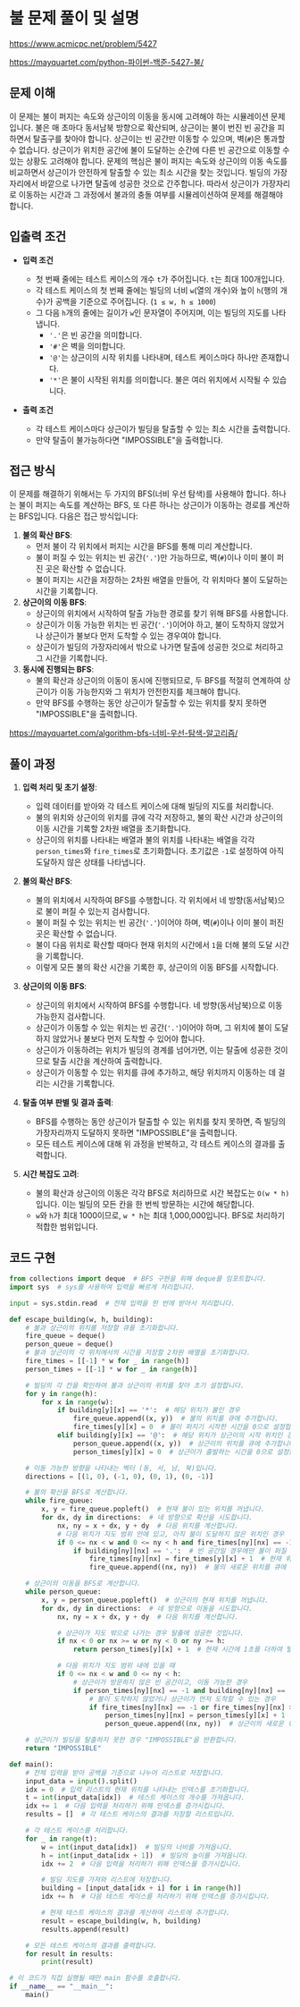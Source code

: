 # 불 문제 풀이 및 설명

<https://www.acmicpc.net/problem/5427>

<https://mayquartet.com/python-파이썬-백준-5427-불/>

## 문제 이해

이 문제는 불이 퍼지는 속도와 상근이의 이동을 동시에 고려해야 하는 시뮬레이션 문제입니다. 불은 매 초마다 동서남북 방향으로 확산되며, 상근이는 불이 번진 빈 공간을 피하면서 탈출구를 찾아야 합니다. 상근이는 빈 공간만 이동할 수 있으며, 벽(`#`)은 통과할 수 없습니다. 상근이가 위치한 공간에 불이 도달하는 순간에 다른 빈 공간으로 이동할 수 있는 상황도 고려해야 합니다. 문제의 핵심은 불이 퍼지는 속도와 상근이의 이동 속도를 비교하면서 상근이가 안전하게 탈출할 수 있는 최소 시간을 찾는 것입니다. 빌딩의 가장자리에서 바깥으로 나가면 탈출에 성공한 것으로 간주합니다. 따라서 상근이가 가장자리로 이동하는 시간과 그 과정에서 불과의 충돌 여부를 시뮬레이션하여 문제를 해결해야 합니다.

## 입출력 조건

- **입력 조건**

  - 첫 번째 줄에는 테스트 케이스의 개수 `t`가 주어집니다. `t`는 최대 100개입니다.
  - 각 테스트 케이스의 첫 번째 줄에는 빌딩의 너비 `w`(열의 개수)와 높이 `h`(행의 개수)가 공백을 기준으로 주어집니다. (`1 ≤ w, h ≤ 1000`)
  - 그 다음 `h`개의 줄에는 길이가 `w`인 문자열이 주어지며, 이는 빌딩의 지도를 나타냅니다.
    - `'.'`은 빈 공간을 의미합니다.
    - `'#'`은 벽을 의미합니다.
    - `'@'`는 상근이의 시작 위치를 나타내며, 테스트 케이스마다 하나만 존재합니다.
    - `'*'`은 불이 시작된 위치를 의미합니다. 불은 여러 위치에서 시작될 수 있습니다.

- **출력 조건**
  - 각 테스트 케이스마다 상근이가 빌딩을 탈출할 수 있는 최소 시간을 출력합니다.
  - 만약 탈출이 불가능하다면 "IMPOSSIBLE"을 출력합니다.

## 접근 방식

이 문제를 해결하기 위해서는 두 가지의 BFS(너비 우선 탐색)를 사용해야 합니다. 하나는 불이 퍼지는 속도를 계산하는 BFS, 또 다른 하나는 상근이가 이동하는 경로를 계산하는 BFS입니다. 다음은 접근 방식입니다:

1. **불의 확산 BFS**:
   - 먼저 불이 각 위치에서 퍼지는 시간을 BFS를 통해 미리 계산합니다.
   - 불이 퍼질 수 있는 위치는 빈 공간(`'.'`)만 가능하므로, 벽(`#`)이나 이미 불이 퍼진 곳은 확산할 수 없습니다.
   - 불이 퍼지는 시간을 저장하는 2차원 배열을 만들어, 각 위치마다 불이 도달하는 시간을 기록합니다.
2. **상근이의 이동 BFS**:
   - 상근이의 위치에서 시작하여 탈출 가능한 경로를 찾기 위해 BFS를 사용합니다.
   - 상근이가 이동 가능한 위치는 빈 공간(`'.'`)이어야 하고, 불이 도착하지 않았거나 상근이가 불보다 먼저 도착할 수 있는 경우여야 합니다.
   - 상근이가 빌딩의 가장자리에서 밖으로 나가면 탈출에 성공한 것으로 처리하고 그 시간을 기록합니다.
3. **동시에 진행되는 BFS**:
   - 불의 확산과 상근이의 이동이 동시에 진행되므로, 두 BFS를 적절히 연계하여 상근이가 이동 가능한지와 그 위치가 안전한지를 체크해야 합니다.
   - 만약 BFS를 수행하는 동안 상근이가 탈출할 수 있는 위치를 찾지 못하면 "IMPOSSIBLE"을 출력합니다.

<https://mayquartet.com/algorithm-bfs-너비-우선-탐색-알고리즘/>

## 풀이 과정

1. **입력 처리 및 초기 설정**:

   - 입력 데이터를 받아와 각 테스트 케이스에 대해 빌딩의 지도를 처리합니다.
   - 불의 위치와 상근이의 위치를 큐에 각각 저장하고, 불의 확산 시간과 상근이의 이동 시간을 기록할 2차원 배열을 초기화합니다.
   - 상근이의 위치를 나타내는 배열과 불의 위치를 나타내는 배열을 각각 `person_times`와 `fire_times`로 초기화합니다. 초기값은 `-1`로 설정하여 아직 도달하지 않은 상태를 나타냅니다.

2. **불의 확산 BFS**:

   - 불의 위치에서 시작하여 BFS를 수행합니다. 각 위치에서 네 방향(동서남북)으로 불이 퍼질 수 있는지 검사합니다.
   - 불이 퍼질 수 있는 위치는 빈 공간(`'.'`)이어야 하며, 벽(`#`)이나 이미 불이 퍼진 곳은 확산할 수 없습니다.
   - 불이 다음 위치로 확산할 때마다 현재 위치의 시간에서 `1`을 더해 불의 도달 시간을 기록합니다.
   - 이렇게 모든 불의 확산 시간을 기록한 후, 상근이의 이동 BFS를 시작합니다.

3. **상근이의 이동 BFS**:

   - 상근이의 위치에서 시작하여 BFS를 수행합니다. 네 방향(동서남북)으로 이동 가능한지 검사합니다.
   - 상근이가 이동할 수 있는 위치는 빈 공간(`'.'`)이어야 하며, 그 위치에 불이 도달하지 않았거나 불보다 먼저 도착할 수 있어야 합니다.
   - 상근이가 이동하려는 위치가 빌딩의 경계를 넘어가면, 이는 탈출에 성공한 것이므로 탈출 시간을 계산하여 출력합니다.
   - 상근이가 이동할 수 있는 위치를 큐에 추가하고, 해당 위치까지 이동하는 데 걸리는 시간을 기록합니다.

4. **탈출 여부 판별 및 결과 출력**:

   - BFS를 수행하는 동안 상근이가 탈출할 수 있는 위치를 찾지 못하면, 즉 빌딩의 가장자리까지 도달하지 못하면 "IMPOSSIBLE"을 출력합니다.
   - 모든 테스트 케이스에 대해 위 과정을 반복하고, 각 테스트 케이스의 결과를 출력합니다.

5. **시간 복잡도 고려**:
   - 불의 확산과 상근이의 이동은 각각 BFS로 처리하므로 시간 복잡도는 `O(w * h)`입니다. 이는 빌딩의 모든 칸을 한 번씩 방문하는 시간에 해당합니다.
   - `w`와 `h`가 최대 1000이므로, `w * h`는 최대 1,000,000입니다. BFS로 처리하기 적합한 범위입니다.

## 코드 구현

```python
from collections import deque  # BFS 구현을 위해 deque를 임포트합니다.
import sys  # sys를 사용하여 입력을 빠르게 처리합니다.

input = sys.stdin.read  # 전체 입력을 한 번에 받아서 처리합니다.

def escape_building(w, h, building):
    # 불과 상근이의 위치를 저장할 큐를 초기화합니다.
    fire_queue = deque()
    person_queue = deque()
    # 불과 상근이의 각 위치에서의 시간을 저장할 2차원 배열을 초기화합니다.
    fire_times = [[-1] * w for _ in range(h)]
    person_times = [[-1] * w for _ in range(h)]

    # 빌딩의 각 칸을 확인하여 불과 상근이의 위치를 찾아 초기 설정합니다.
    for y in range(h):
        for x in range(w):
            if building[y][x] == '*':  # 해당 위치가 불인 경우
                fire_queue.append((x, y))  # 불의 위치를 큐에 추가합니다.
                fire_times[y][x] = 0  # 불이 퍼지기 시작한 시간을 0으로 설정합니다.
            elif building[y][x] == '@':  # 해당 위치가 상근이의 시작 위치인 경우
                person_queue.append((x, y))  # 상근이의 위치를 큐에 추가합니다.
                person_times[y][x] = 0  # 상근이가 출발하는 시간을 0으로 설정합니다.

    # 이동 가능한 방향을 나타내는 벡터 (동, 서, 남, 북)입니다.
    directions = [(1, 0), (-1, 0), (0, 1), (0, -1)]

    # 불의 확산을 BFS로 계산합니다.
    while fire_queue:
        x, y = fire_queue.popleft()  # 현재 불이 있는 위치를 꺼냅니다.
        for dx, dy in directions:  # 네 방향으로 확산을 시도합니다.
            nx, ny = x + dx, y + dy  # 다음 위치를 계산합니다.
            # 다음 위치가 지도 범위 안에 있고, 아직 불이 도달하지 않은 위치인 경우
            if 0 <= nx < w and 0 <= ny < h and fire_times[ny][nx] == -1:
                if building[ny][nx] == '.':  # 빈 공간일 경우에만 불이 퍼질 수 있습니다.
                    fire_times[ny][nx] = fire_times[y][x] + 1  # 현재 위치의 시간보다 1초 늦게 불이 도달합니다.
                    fire_queue.append((nx, ny))  # 불의 새로운 위치를 큐에 추가합니다.

    # 상근이의 이동을 BFS로 계산합니다.
    while person_queue:
        x, y = person_queue.popleft()  # 상근이의 현재 위치를 꺼냅니다.
        for dx, dy in directions:  # 네 방향으로 이동을 시도합니다.
            nx, ny = x + dx, y + dy  # 다음 위치를 계산합니다.

            # 상근이가 지도 밖으로 나가는 경우 탈출에 성공한 것입니다.
            if nx < 0 or nx >= w or ny < 0 or ny >= h:
                return person_times[y][x] + 1  # 현재 시간에 1초를 더하여 탈출 시간을 반환합니다.

            # 다음 위치가 지도 범위 내에 있을 때
            if 0 <= nx < w and 0 <= ny < h:
                # 상근이가 방문하지 않은 빈 공간이고, 이동 가능한 경우
                if person_times[ny][nx] == -1 and building[ny][nx] == '.':
                    # 불이 도착하지 않았거나 상근이가 먼저 도착할 수 있는 경우
                    if fire_times[ny][nx] == -1 or fire_times[ny][nx] > person_times[y][x] + 1:
                        person_times[ny][nx] = person_times[y][x] + 1  # 상근이의 이동 시간을 기록합니다.
                        person_queue.append((nx, ny))  # 상근이의 새로운 위치를 큐에 추가합니다.

    # 상근이가 빌딩을 탈출하지 못한 경우 "IMPOSSIBLE"을 반환합니다.
    return "IMPOSSIBLE"

def main():
    # 전체 입력을 받아 공백을 기준으로 나누어 리스트로 저장합니다.
    input_data = input().split()
    idx = 0  # 입력 리스트의 현재 위치를 나타내는 인덱스를 초기화합니다.
    t = int(input_data[idx])  # 테스트 케이스의 개수를 가져옵니다.
    idx += 1  # 다음 입력을 처리하기 위해 인덱스를 증가시킵니다.
    results = []  # 각 테스트 케이스의 결과를 저장할 리스트입니다.

    # 각 테스트 케이스를 처리합니다.
    for _ in range(t):
        w = int(input_data[idx])  # 빌딩의 너비를 가져옵니다.
        h = int(input_data[idx + 1])  # 빌딩의 높이를 가져옵니다.
        idx += 2  # 다음 입력을 처리하기 위해 인덱스를 증가시킵니다.

        # 빌딩 지도를 가져와 리스트에 저장합니다.
        building = [input_data[idx + i] for i in range(h)]
        idx += h  # 다음 테스트 케이스를 처리하기 위해 인덱스를 증가시킵니다.

        # 현재 테스트 케이스의 결과를 계산하여 리스트에 추가합니다.
        result = escape_building(w, h, building)
        results.append(result)

    # 모든 테스트 케이스의 결과를 출력합니다.
    for result in results:
        print(result)

# 이 코드가 직접 실행될 때만 main 함수를 호출합니다.
if __name__ == "__main__":
    main()
```

